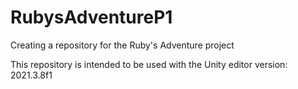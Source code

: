 # RubysAdventureP1
Creating a repository for the Ruby's Adventure project

This repository is intended to be used with the Unity editor version: 2021.3.8f1
